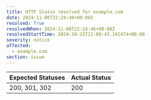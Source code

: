 ```yaml
---
title: HTTP Status resolved for example.com
date: 2024-11-06T22:24:46+00:00Z
resolved: True
resolvedWhen: 2024-11-06T22:24:46+00:00Z
resolvedStartTime: 2024-10-25T21:09:43.191474+00:00
severity: notice
affected:
  - example.com
section: issue
---
```


| Expected Statuses | Actual Status  |
|-------------------|----------------|
| 200, 301, 302 | 200 |
